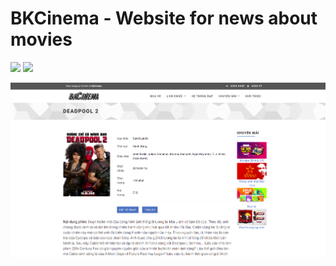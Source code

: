 # BKCinema - Website for news about movies

![](https://img.shields.io/badge/build-passing-brightgreen.svg)
![](https://img.shields.io/badge/platform-web-green.svg)

![](https://github.com/quocanh1897/cinema/blob/master/Screenshot%20from%202019-08-15%2011-03-37.png)
